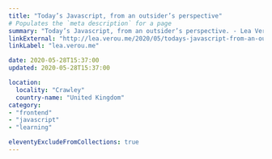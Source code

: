 ```yaml
---
title: "Today’s Javascript, from an outsider’s perspective"
# Populates the `meta description` for a page
summary: "Today’s Javascript, from an outsider’s perspective. - Lea Verou"
linkExternal: "http://lea.verou.me/2020/05/todays-javascript-from-an-outsiders-perspective/"
linkLabel: "lea.verou.me"

date: 2020-05-28T15:37:00
updated: 2020-05-28T15:37:00

location:
  locality: "Crawley"
  country-name: "United Kingdom"
category:
- "frontend"
- "javascript"
- "learning"

eleventyExcludeFromCollections: true
---
```

